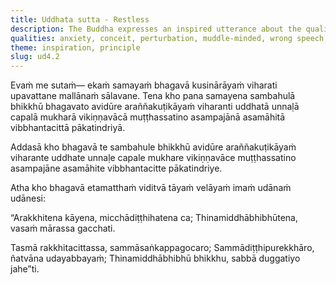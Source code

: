 ```yaml
---
title: Uddhata sutta - Restless
description: The Buddha expresses an inspired utterance about the qualities of a person who falls under the sway of Māra and of one who overcomes all bad destinations.
qualities: anxiety, conceit, perturbation, muddle-minded, wrong speech, distraction, non-restraint, wrong view, dullness, drowsiness, self-control, right view, right intention
theme: inspiration, principle
slug: ud4.2
---
```


Evaṁ me sutaṁ— ekaṁ samayaṁ bhagavā kusinārāyaṁ viharati upavattane mallānaṁ sālavane. Tena kho pana samayena sambahulā bhikkhū bhagavato avidūre araññakuṭikāyaṁ viharanti uddhatā unnaḷā capalā mukharā vikiṇṇavācā muṭṭhassatino asampajānā asamāhitā vibbhantacittā pākatindriyā.

Addasā kho bhagavā te sambahule bhikkhū avidūre araññakuṭikāyaṁ viharante uddhate unnaḷe capale mukhare vikiṇṇavāce muṭṭhassatino asampajāne asamāhite vibbhantacitte pākatindriye.

Atha kho bhagavā etamatthaṁ viditvā tāyaṁ velāyaṁ imaṁ udānaṁ udānesi:

“Arakkhitena kāyena,
micchādiṭṭhihatena ca;
Thinamiddhābhibhūtena,
vasaṁ mārassa gacchati.

Tasmā rakkhitacittassa,
sammāsaṅkappagocaro;
Sammādiṭṭhipurekkhāro,
ñatvāna udayabbayaṁ;
Thinamiddhābhibhū bhikkhu,
sabbā duggatiyo jahe”ti.
